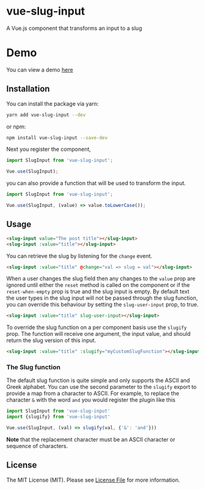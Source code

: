 # vue-slug-input

A Vue.js component that transforms an input to a slug

# Demo

You can view a demo [here](https://dzava.github.io/vue-slug-input/)

## Installation

You can install the package via yarn:

```bash
yarn add vue-slug-input --dev
```

or npm:

```bash
npm install vue-slug-input --save-dev
```

Next you register the component,
```js
import SlugInput from 'vue-slug-input';

Vue.use(SlugInput);
```

you can also provide a function that will be used to transform the input.
```js
import SlugInput from 'vue-slug-input';

Vue.use(SlugInput, (value) => value.toLowerCase());
```


## Usage
```html
<slug-input value="The post title"></slug-input>
<slug-input :value="title"></slug-input>
```

You can retrieve the slug by listening for the `change` event.
```html
<slug-input :value="title" @change="val => slug = val"></slug-input>
```

When a user changes the slug field then any changes to the `value` prop are ignored until either the `reset` method is called on the component or if the `reset-when-empty` prop is true and the slug input is empty. By default text the user types in the slug input will not be passed through the slug function, you can override this behaviour by setting the `slug-user-input` prop, to true.
```html
<slug-input :value="title" slug-user-input></slug-input>
```

To override the slug function on a per component basis use the `slugify` prop. The function will receive one argument, the input value, and should return the slug version of this input.
```html
<slug-input :value="title" :slugify="myCustomSlugFunction"></slug-input>
```

### The Slug function

The default slug function is quite simple and only supports the ASCII and Greek alphabet. You can use the second parameter to the `slugify` export to provide a map from a character to ASCII. For example, to replace the character `&` with the word `and` you would register the plugin like this
```js
import SlugInput from 'vue-slug-input'
import {slugify} from 'vue-slug-input'

Vue.use(SlugInput, (val) => slugify(val, {'&': 'and'}))
```

**Note** that the replacement character must be an ASCII character or sequence of characters.

## License

The MIT License (MIT). Please see [License File](LICENSE.md) for more information.
